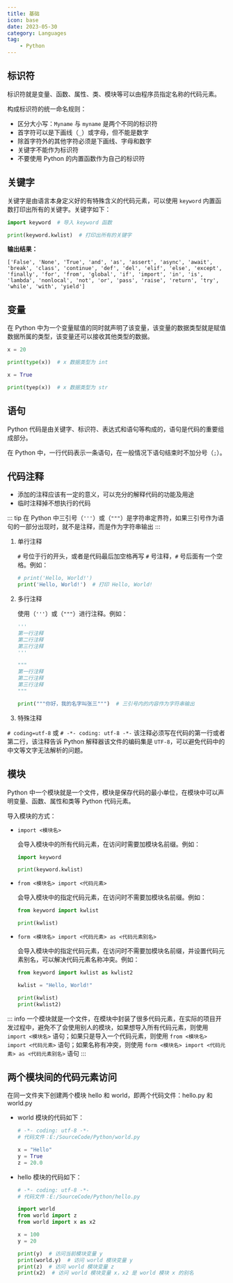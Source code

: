 ```yaml
---
title: 基础
icon: base
date: 2023-05-30
category: Languages
tag:
    - Python
---
```


## 标识符

标识符就是变量、函数、属性、类、模块等可以由程序员指定名称的代码元素。

构成标识符的统一命名规则：

- 区分大小写：`Myname` 与 `myname` 是两个不同的标识符
- 首字符可以是下画线（`_`）或字母，但不能是数字
- 除首字符外的其他字符必须是下画线、字母和数字
- 关键字不能作为标识符
- 不要使用 Python 的内置函数作为自己的标识符

## 关键字

关键字是由语言本身定义好的有特殊含义的代码元素，可以使用 `keyword` 内置函数打印出所有的关键字。关键字如下：

```python
import keyword  # 导入 keyword 函数

print(keyword.kwlist)  # 打印出所有的关键字
```

**输出结果：**

```text
['False', 'None', 'True', 'and', 'as', 'assert', 'async', 'await', 'break', 'class', 'continue', 'def', 'del', 'elif', 'else', 'except', 'finally', 'for', 'from', 'global', 'if', 'import', 'in', 'is', 'lambda', 'nonlocal', 'not', 'or', 'pass', 'raise', 'return', 'try', 'while', 'with', 'yield']
```

## 变量

在 Python 中为一个变量赋值的同时就声明了该变量，该变量的数据类型就是赋值数据所属的类型，该变量还可以接收其他类型的数据。

```python
x = 20

print(type(x))  # x 数据类型为 int

x = True

print(tyep(x))  # x 数据类型为 str
```

## 语句

Python 代码是由关键字、标识符、表达式和语句等构成的，语句是代码的重要组成部分。

在 Python 中，一行代码表示一条语句，在一般情况下语句结束时不加分号（`;`）。

## 代码注释

- 添加的注释应该有一定的意义，可以充分的解释代码的功能及用途
- 临时注释掉不想执行的代码

::: tip
在 Python 中三引号（`'''`）或（`"""`）是字符串定界符，如果三引号作为语句的一部分出现时，就不是注释，而是作为字符串输出
:::

1. 单行注释

    `#` 号位于行的开头，或者是代码最后加空格再写 `#` 号注释，`#` 号后面有一个空格。例如：

    ```python
    # print('Hello, World!')
    print('Hello, World!')  # 打印 Hello, World!
    ```

2. 多行注释
    
    使用（`'''`）或（`"""`）进行注释。例如：

    ```python
    '''
    第一行注释
    第二行注释
    第三行注释
    '''
    
    """
    第一行注释
    第二行注释
    第三行注释
    """

    print("""你好，我的名字叫张三""")  # 三引号内的内容作为字符串输出
    ```

3. 特殊注释

`# coding=utf-8` 或 `# -*- coding: utf-8 -*-` 该注释必须写在代码的第一行或者第二行，该注释告诉 Python 解释器该文件的编码集是 `UTF-8`，可以避免代码中的中文等文字无法解析的问题。

## 模块

Python 中一个模块就是一个文件，模块是保存代码的最小单位，在模块中可以声明变量、函数、属性和类等 Python 代码元素。

导入模块的方式：

- `import <模块名>`

    会导入模块中的所有代码元素，在访问时需要加模块名前缀。例如：

    ```python
    import keyword
    
    print(keyword.kwlist)
    ```

- `from <模块名> import <代码元素>`

    会导入模块中的指定代码元素，在访问时不需要加模块名前缀。例如：

    ```python
    from keyword import kwlist
    
    print(kwlist)
    ```

- `form <模块名> import <代码元素> as <代码元素别名>`

    会导入模块中的指定代码元素，在访问时不需要加模块名前缀，并设置代码元素别名，可以解决代码元素名称冲突。例如：

    ```python
    from keyword import kwlist as kwlist2
    
    kwlist = "Hello, World!"

    print(kwlist)
    print(kwlist2)
    ```

::: info
一个模块就是一个文件，在模块中封装了很多代码元素，在实际的项目开发过程中，避免不了会使用别人的模块，如果想导入所有代码元素，则使用 `import <模块名>` 语句；如果只是导入一个代码元素，则使用 `from <模块名> import <代码元素>` 语句；如果名称有冲突，则使用 `form <模块名> import <代码元素> as <代码元素别名>` 语句
:::

## 两个模块间的代码元素访问

在同一文件夹下创建两个模块 hello 和 world，即两个代码文件：hello.py 和 world.py

- world 模块的代码如下：

    ```python
    # -*- coding: utf-8 -*-
    # 代码文件：E:/SourceCode/Python/world.py

    x = "Hello"
    y = True
    z = 20.0
    ```

- hello 模块的代码如下：

    ```python
    # -*- coding: utf-8 -*-
    # 代码文件：E:/SourceCode/Python/hello.py

    import world
    from world import z
    from world import x as x2

    x = 100
    y = 20

    print(y)  # 访问当前模块变量 y
    print(world.y)  # 访问 world 模块变量 y
    print(z)  # 访问 world 模块变量 z
    print(x2)  # 访问 world 模块变量 x，x2 是 world 模块 x 的别名
    ```

